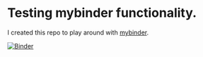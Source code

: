 # Testing mybinder functionality.

I created this repo to play around with [mybinder](https://mybinder.org).

[![Binder](https://mybinder.org/badge_logo.svg)](https://mybinder.org/v2/gh/alistair-clark/test-mybinder/4cf65885a63e0197a9b8e511ef32f504258e238a)

